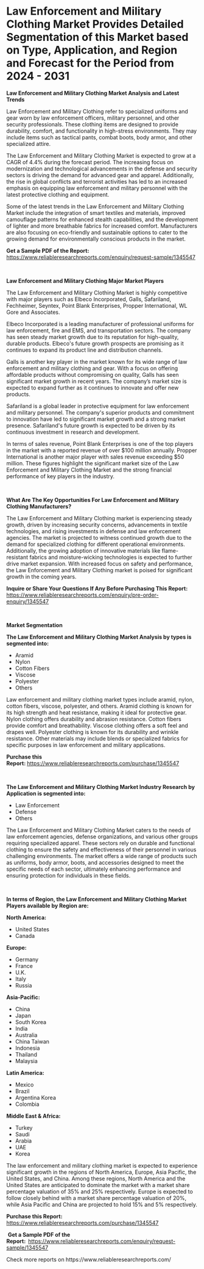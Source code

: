 <p><h1>Law Enforcement and Military Clothing Market Provides Detailed Segmentation of this Market based on Type, Application, and Region and Forecast for the Period from 2024 - 2031</h1></p><p><strong>Law Enforcement and Military Clothing Market Analysis and Latest Trends</strong></p>
<p><p>Law Enforcement and Military Clothing refer to specialized uniforms and gear worn by law enforcement officers, military personnel, and other security professionals. These clothing items are designed to provide durability, comfort, and functionality in high-stress environments. They may include items such as tactical pants, combat boots, body armor, and other specialized attire.</p><p>The Law Enforcement and Military Clothing Market is expected to grow at a CAGR of 4.4% during the forecast period. The increasing focus on modernization and technological advancements in the defense and security sectors is driving the demand for advanced gear and apparel. Additionally, the rise in global conflicts and terrorist activities has led to an increased emphasis on equipping law enforcement and military personnel with the latest protective clothing and equipment.</p><p>Some of the latest trends in the Law Enforcement and Military Clothing Market include the integration of smart textiles and materials, improved camouflage patterns for enhanced stealth capabilities, and the development of lighter and more breathable fabrics for increased comfort. Manufacturers are also focusing on eco-friendly and sustainable options to cater to the growing demand for environmentally conscious products in the market.</p></p>
<p><strong>Get a Sample PDF of the Report:&nbsp;</strong> <a href="https://www.reliableresearchreports.com/enquiry/request-sample/1345547">https://www.reliableresearchreports.com/enquiry/request-sample/1345547</a></p>
<p>&nbsp;</p>
<p><strong>Law Enforcement and Military Clothing Major Market Players</strong></p>
<p><p>The Law Enforcement and Military Clothing Market is highly competitive with major players such as Elbeco Incorporated, Galls, Safariland, Fechheimer, Seyntex, Point Blank Enterprises, Propper International, WL Gore and Associates. </p><p>Elbeco Incorporated is a leading manufacturer of professional uniforms for law enforcement, fire and EMS, and transportation sectors. The company has seen steady market growth due to its reputation for high-quality, durable products. Elbeco's future growth prospects are promising as it continues to expand its product line and distribution channels.</p><p>Galls is another key player in the market known for its wide range of law enforcement and military clothing and gear. With a focus on offering affordable products without compromising on quality, Galls has seen significant market growth in recent years. The company’s market size is expected to expand further as it continues to innovate and offer new products.</p><p>Safariland is a global leader in protective equipment for law enforcement and military personnel. The company's superior products and commitment to innovation have led to significant market growth and a strong market presence. Safariland's future growth is expected to be driven by its continuous investment in research and development.</p><p>In terms of sales revenue, Point Blank Enterprises is one of the top players in the market with a reported revenue of over $100 million annually. Propper International is another major player with sales revenue exceeding $50 million. These figures highlight the significant market size of the Law Enforcement and Military Clothing Market and the strong financial performance of key players in the industry.</p></p>
<p>&nbsp;</p>
<p><strong>What Are The Key Opportunities For Law Enforcement and Military Clothing Manufacturers?</strong></p>
<p><p>The Law Enforcement and Military Clothing market is experiencing steady growth, driven by increasing security concerns, advancements in textile technologies, and rising investments in defense and law enforcement agencies. The market is projected to witness continued growth due to the demand for specialized clothing for different operational environments. Additionally, the growing adoption of innovative materials like flame-resistant fabrics and moisture-wicking technologies is expected to further drive market expansion. With increased focus on safety and performance, the Law Enforcement and Military Clothing market is poised for significant growth in the coming years.</p></p>
<p><strong>Inquire or Share Your Questions If Any Before Purchasing This Report:</strong> <a href="https://www.reliableresearchreports.com/enquiry/pre-order-enquiry/1345547">https://www.reliableresearchreports.com/enquiry/pre-order-enquiry/1345547</a></p>
<p>&nbsp;</p>
<p><strong>Market Segmentation</strong></p>
<p><strong>The Law Enforcement and Military Clothing Market Analysis by types is segmented into:</strong></p>
<p><ul><li>Aramid</li><li>Nylon</li><li>Cotton Fibers</li><li>Viscose</li><li>Polyester</li><li>Others</li></ul></p>
<p><p>Law enforcement and military clothing market types include aramid, nylon, cotton fibers, viscose, polyester, and others. Aramid clothing is known for its high strength and heat resistance, making it ideal for protective gear. Nylon clothing offers durability and abrasion resistance. Cotton fibers provide comfort and breathability. Viscose clothing offers a soft feel and drapes well. Polyester clothing is known for its durability and wrinkle resistance. Other materials may include blends or specialized fabrics for specific purposes in law enforcement and military applications.</p></p>
<p><strong>Purchase this Report:&nbsp;</strong><a href="https://www.reliableresearchreports.com/purchase/1345547">https://www.reliableresearchreports.com/purchase/1345547</a></p>
<p>&nbsp;</p>
<p><strong>The Law Enforcement and Military Clothing Market Industry Research by Application is segmented into:</strong></p>
<p><ul><li>Law Enforcement</li><li>Defense</li><li>Others</li></ul></p>
<p><p>The Law Enforcement and Military Clothing Market caters to the needs of law enforcement agencies, defense organizations, and various other groups requiring specialized apparel. These sectors rely on durable and functional clothing to ensure the safety and effectiveness of their personnel in various challenging environments. The market offers a wide range of products such as uniforms, body armor, boots, and accessories designed to meet the specific needs of each sector, ultimately enhancing performance and ensuring protection for individuals in these fields.</p></p>
<p>&nbsp;</p>
<p><strong>In terms of Region, the Law Enforcement and Military Clothing Market Players available by Region are:</strong></p>
<p>
    <p> <strong> North America: </strong>
        <ul>
            <li>United States</li>
            <li>Canada</li>
        </ul>
        </p> 
    <p> <strong> Europe: </strong>
        <ul>
            <li>Germany</li>
            <li>France</li>
            <li>U.K.</li>
            <li>Italy</li>
            <li>Russia</li>
        </ul>
        </p> 
    <p> <strong> Asia-Pacific: </strong>
        <ul>
            <li>China</li>
            <li>Japan</li>
            <li>South Korea</li>
            <li>India</li>
            <li>Australia</li>
            <li>China Taiwan</li>
            <li>Indonesia</li>
            <li>Thailand</li>
            <li>Malaysia</li>
        </ul>
        </p> 
    <p> <strong> Latin America: </strong>
        <ul>
            <li>Mexico</li>
            <li>Brazil</li>
            <li>Argentina Korea</li>
            <li>Colombia</li>
        </ul>
        </p> 
    <p> <strong> Middle East & Africa: </strong>
        <ul>
            <li>Turkey</li>
            <li>Saudi</li>
            <li>Arabia</li>
            <li>UAE</li>
            <li>Korea</li>
        </ul>
    </p>
    </p>
<p><p>The law enforcement and military clothing market is expected to experience significant growth in the regions of North America, Europe, Asia Pacific, the United States, and China. Among these regions, North America and the United States are anticipated to dominate the market with a market share percentage valuation of 35% and 25% respectively. Europe is expected to follow closely behind with a market share percentage valuation of 20%, while Asia Pacific and China are projected to hold 15% and 5% respectively.</p></p>
<p><strong>Purchase this Report: </strong><a href="https://www.reliableresearchreports.com/purchase/1345547">https://www.reliableresearchreports.com/purchase/1345547</a></p>
<p>&nbsp;<strong>Get a Sample PDF of the Report:&nbsp;&nbsp;</strong><a href="https://www.reliableresearchreports.com/enquiry/request-sample/1345547">https://www.reliableresearchreports.com/enquiry/request-sample/1345547</a></p>
<p><strong></strong></p>
<p>Check more reports on https://www.reliableresearchreports.com/</p>